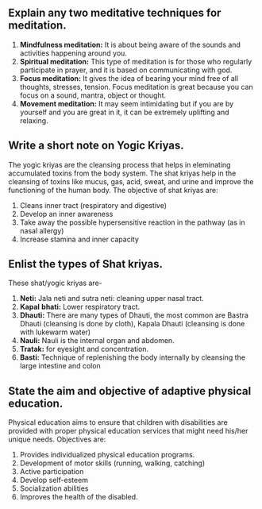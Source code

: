 ## Explain any two meditative techniques for meditation.

1. **Mindfulness meditation:**  It is about being aware of the sounds and activities happening around you. 
2. **Spiritual meditation:** This type of meditation is for those who regularly participate in prayer, and it is based on communicating with god. 
3. **Focus meditation:** It gives the idea of bearing your mind free of all thoughts, stresses, tension. Focus meditation is great because you can focus on a sound, mantra, object or thought. 
4. **Movement meditation:** It may seem intimidating but if you are by yourself and you are great in it, it can be extremely uplifting and relaxing. 

## Write a short note on Yogic Kriyas. 

The yogic kriyas are the cleansing process that helps in eleminating accumulated toxins from the body system. The shat kriyas help in the cleansing of toxins like mucus, gas, acid, sweat, and urine and improve the functioning of the human body. The objective of shat kriyas are: 

1. Cleans inner tract (respiratory and digestive)
2. Develop an inner awareness
3. Take away the possible hypersensitive reaction in the pathway (as in nasal allergy)
4. Increase stamina and inner capacity

## Enlist the types of Shat kriyas.

These shat/yogic kriyas are- 

1. **Neti:** Jala neti and sutra neti: cleaning upper nasal tract.
2. **Kapal** **bhati:** Lower respiratory tract. 
3. **Dhauti:** There are many types of Dhauti, the most common are Bastra Dhauti (cleansing is done by cloth), Kapala Dhauti (cleansing is done with lukewarm water)
4. **Nauli:** Nauli is the internal organ and abdomen. 
5. **Tratak:** for eyesight and concentration.
6. **Basti:** Technique of replenishing the body internally by cleansing the large intestine and colon 

## State the aim and objective of adaptive physical education. 

Physical education aims to ensure that children with disabilities are provided with proper physical education services that might need his/her unique needs. Objectives are: 

1. Provides individualized physical education programs.
2. Development of motor skills (running, walking, catching)
3. Active participation
4. Develop self-esteem 
5. Socialization abilities
6. Improves the health of the disabled.